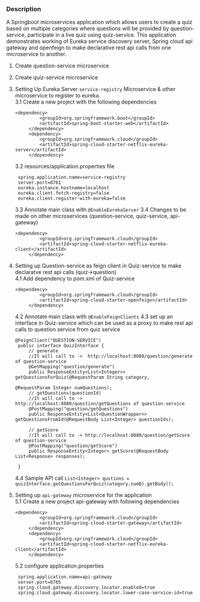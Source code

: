 
### Description

A Springboot microservices application which allows users to create a quiz based on multiple categories where questions will be provided by question-service, participate in a live quiz using quiz-service. This application demonstrates working of Eureka service discovery server, Spring cloud api gateway and openfeign to make declarative rest api calls from one microservice to another. 

1. Create question-service microservice
2. Create quiz-service microservice
3. Setting Up Eureka Server `service-registry` Microservice & other microservice to register to eureka. <br>
   3.1 Create a new project with the following dependencies
   ```
   <dependency>
			<groupId>org.springframework.boot</groupId>
			<artifactId>spring-boot-starter-web</artifactId>
		</dependency>
		<dependency>
			<groupId>org.springframework.cloud</groupId>
			<artifactId>spring-cloud-starter-netflix-eureka-server</artifactId>
		</dependency>
   ```
   3.2 resources/application.properties file
   ```
    spring.application.name=service-registry
    server.port=8761
    eureka.instance.hostname=localhost
    eureka.client.fetch-registry=false
    eureka.client.register-with-eureka=false
   ```
   3.3 Annotate main class with `@EnableEurekaServer`
   3.4 Changes to be made on other microservices (question-service, quiz-service, api-gateway)
   ```
   <dependency>
			<groupId>org.springframework.cloud</groupId>
			<artifactId>spring-cloud-starter-netflix-eureka-client</artifactId>
		</dependency>
   ```
4. Setting up Question-service as feign client in Quiz-service to make declaratve rest api calls (quiz->question) <br>
   4.1 Add dependency to pom.xml of Quiz-service
   ```
   <dependency>
			<groupId>org.springframework.cloud</groupId>
			<artifactId>spring-cloud-starter-openfeign</artifactId>
		</dependency>
   ```
   4.2 Annotate main class with `@EnableFeignClients`
   4.3 set up an interface in Quiz-service which can be used as a proxy to make rest api calls to question service from quiz service
   ```
   @FeignClient("QUESTION-SERVICE")
    public interface QuizInterface {
        // generate
        //It will call to ->  http://localhost:8080/question/generate of question-service
        @GetMapping("question/generate")
        public ResponseEntity<List<Integer>> getQuestionsForQuiz(@RequestParam String category,
                                                                 @RequestParam Integer numQuestions);
        // getQuestions(questionId)
        //It will call to ->  http://localhost:8080/question/getQuestions of question-service
        @PostMapping("question/getQuestions")
        public ResponseEntity<List<QuestionWrapper>> getQuestionsFromId(@RequestBody List<Integer> questionIds);
    
        // getScore
        //It will call to -> http://localhost:8080/question/getScore of question-service
        @PostMapping("question/getScore")
        public ResponseEntity<Integer> getScore(@RequestBody List<Response> responses);
    
    }
   ```
   4.4 Sample API call `List<Integer> qustions = quizInterface.getQuestionsForQuiz(category,numQ).getBody();`

5. Setting up `api-gateway` microservice for the application <br>
   5.1 Create a new project api-gateway with following dependencies
   ```
   <dependency>
			<groupId>org.springframework.cloud</groupId>
			<artifactId>spring-cloud-starter-gateway</artifactId>
		</dependency>
		<dependency>
			<groupId>org.springframework.cloud</groupId>
			<artifactId>spring-cloud-starter-netflix-eureka-client</artifactId>
		</dependency>
   ```
   5.2 configure application.properties
   ```
    spring.application.name=api-gateway
    server.port=8765
    spring.cloud.gateway.discovery.locator.enabled=true
    spring.cloud.gateway.discovery.locator.lower-case-service-id=true
   ```
   
